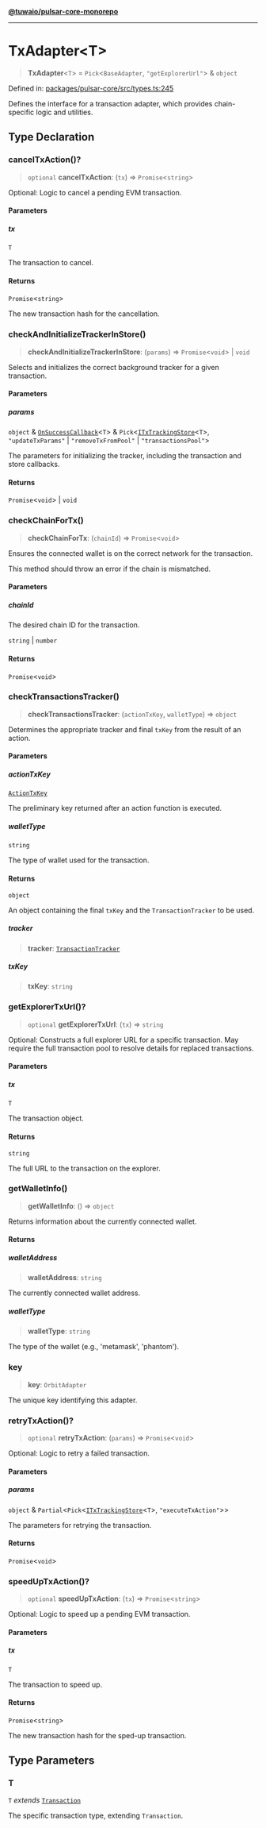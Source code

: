 [**@tuwaio/pulsar-core-monorepo**](../../../README.md)

***

# TxAdapter\<T\>

> **TxAdapter**\<`T`\> = `Pick`\<`BaseAdapter`, `"getExplorerUrl"`\> & `object`

Defined in: [packages/pulsar-core/src/types.ts:245](https://github.com/TuwaIO/pulsar-core/blob/0756e252e3a82162ff35197ca9c787a6a62b8731/packages/pulsar-core/src/types.ts#L245)

Defines the interface for a transaction adapter, which provides chain-specific logic and utilities.

## Type Declaration

### cancelTxAction()?

> `optional` **cancelTxAction**: (`tx`) => `Promise`\<`string`\>

Optional: Logic to cancel a pending EVM transaction.

#### Parameters

##### tx

`T`

The transaction to cancel.

#### Returns

`Promise`\<`string`\>

The new transaction hash for the cancellation.

### checkAndInitializeTrackerInStore()

> **checkAndInitializeTrackerInStore**: (`params`) => `Promise`\<`void`\> \| `void`

Selects and initializes the correct background tracker for a given transaction.

#### Parameters

##### params

`object` & [`OnSuccessCallback`](OnSuccessCallback.md)\<`T`\> & `Pick`\<[`ITxTrackingStore`](ITxTrackingStore.md)\<`T`\>, `"updateTxParams"` \| `"removeTxFromPool"` \| `"transactionsPool"`\>

The parameters for initializing the tracker, including the transaction and store callbacks.

#### Returns

`Promise`\<`void`\> \| `void`

### checkChainForTx()

> **checkChainForTx**: (`chainId`) => `Promise`\<`void`\>

Ensures the connected wallet is on the correct network for the transaction.

This method should throw an error if the chain is mismatched.

#### Parameters

##### chainId

The desired chain ID for the transaction.

`string` | `number`

#### Returns

`Promise`\<`void`\>

### checkTransactionsTracker()

> **checkTransactionsTracker**: (`actionTxKey`, `walletType`) => `object`

Determines the appropriate tracker and final `txKey` from the result of an action.

#### Parameters

##### actionTxKey

[`ActionTxKey`](ActionTxKey.md)

The preliminary key returned after an action function is executed.

##### walletType

`string`

The type of wallet used for the transaction.

#### Returns

`object`

An object containing the final `txKey` and the `TransactionTracker` to be used.

##### tracker

> **tracker**: [`TransactionTracker`](../enumerations/TransactionTracker.md)

##### txKey

> **txKey**: `string`

### getExplorerTxUrl()?

> `optional` **getExplorerTxUrl**: (`tx`) => `string`

Optional: Constructs a full explorer URL for a specific transaction.
May require the full transaction pool to resolve details for replaced transactions.

#### Parameters

##### tx

`T`

The transaction object.

#### Returns

`string`

The full URL to the transaction on the explorer.

### getWalletInfo()

> **getWalletInfo**: () => `object`

Returns information about the currently connected wallet.

#### Returns

##### walletAddress

> **walletAddress**: `string`

The currently connected wallet address.

##### walletType

> **walletType**: `string`

The type of the wallet (e.g., 'metamask', 'phantom').

### key

> **key**: `OrbitAdapter`

The unique key identifying this adapter.

### retryTxAction()?

> `optional` **retryTxAction**: (`params`) => `Promise`\<`void`\>

Optional: Logic to retry a failed transaction.

#### Parameters

##### params

`object` & `Partial`\<`Pick`\<[`ITxTrackingStore`](ITxTrackingStore.md)\<`T`\>, `"executeTxAction"`\>\>

The parameters for retrying the transaction.

#### Returns

`Promise`\<`void`\>

### speedUpTxAction()?

> `optional` **speedUpTxAction**: (`tx`) => `Promise`\<`string`\>

Optional: Logic to speed up a pending EVM transaction.

#### Parameters

##### tx

`T`

The transaction to speed up.

#### Returns

`Promise`\<`string`\>

The new transaction hash for the sped-up transaction.

## Type Parameters

### T

`T` *extends* [`Transaction`](Transaction.md)

The specific transaction type, extending `Transaction`.
